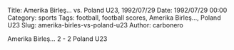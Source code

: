 Title: Amerika Birleş… vs. Poland U23, 1992/07/29
Date: 1992/07/29 00:00
Category: sports
Tags: football, football scores, Amerika Birleş…, Poland U23
Slug: amerika-birles-vs-poland-u23
Author: carbonero


Amerika Birleş… 2 - 2 Poland U23
